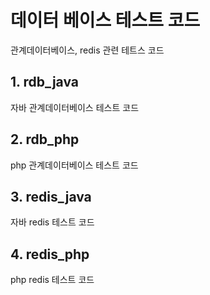 # 데이터 베이스 테스트 코드
관계데이터베이스, redis 관련 테트스 코드

## 1. rdb_java
자바 관계데이터베이스 테스트 코드

## 2. rdb_php
php 관계데이터베이스 테스트 코드

## 3. redis_java
자바 redis 테스트 코드

## 4. redis_php
php redis 테스트 코드

